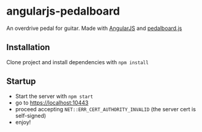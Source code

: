 # angularjs-pedalboard
An overdrive pedal for guitar. Made with [AngularJS](https://angularjs.org/) and [pedalboard.js](https://dashersw.github.io/pedalboard.js/)

## Installation
Clone project and install dependencies with `npm install`

## Startup
* Start the server with `npm start`
* go to [https://localhost:10443](https://localhost:10443)
* proceed accepting `NET::ERR_CERT_AUTHORITY_INVALID` (the server cert is self-signed)
* enjoy!
